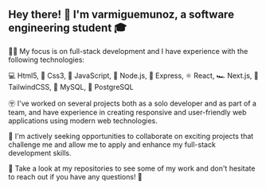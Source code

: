 ## Hey there! 👋 I'm varmiguemunoz, a software engineering student 🎓 

👨‍💻 My focus is on full-stack development and I have experience with the following technologies:

💻 Html5, 
🎨 Css3, 
🚀 JavaScript, 
🌟 Node.js,
🚂 Express, 
⚛️ React, 
🏎️ Next.js,
🐍 TailwindCSS,
🐬 MySQL, 
🐘 PostgreSQL

〶 I've worked on several projects both as a solo developer and as part of a team, and have experience in creating responsive and user-friendly web applications using modern web technologies.

🚀 I'm actively seeking opportunities to collaborate on exciting projects that challenge me and allow me to apply and enhance my full-stack development skills.

👀 Take a look at my repositories to see some of my work and don't hesitate to reach out if you have any questions! 📩








